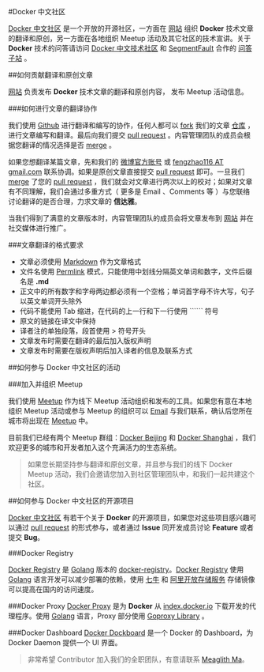 #Docker 中文社区

[Docker 中文社区](http://www.dockboard.org) 是一个开放的开源社区，一方面在 [网站](http://www.dockboard.org) 组织 **Docker** 技术文章的翻译和原创，另一方面在各地组织 Meetup 活动及其它社区的技术宣讲。关于 **Docker** 技术的问答请访问 [Docker 中文技术社区](http://www.dockboard.org) 和 [SegmentFault](http://segmentfault.com) 合作的 [问答子站](http://segmentfault.com/docker) 。

##如何贡献翻译和原创文章

[网站](http://www.dockboard.org) 负责发布 **Docker** 技术文章的翻译和原创内容， 发布 Meetup 活动信息。

###如何进行文章的翻译协作

我们使用 [Github](http://github.com) 进行翻译和编写的协作，任何人都可以 [fork](https://help.github.com/articles/fork-a-repo) 我们的文章 [仓库](https://github.com/dockboard/docs) ，进行文章编写和翻译。最后向我们提交 [pull request](https://help.github.com/articles/creating-a-pull-request) 。内容管理团队的成员会根据您翻译的情况选择是否 [merge](https://help.github.com/articles/merging-a-pull-request) 。

如果您想翻译某篇文章，先和我们的 [微博官方账号](http://weibo.com/dockboard) 或 [fengzhao116 AT gmail.com](fengzhao116@gmail.com) 联系协调。如果是原创文章直接提交 [pull request](https://help.github.com/articles/creating-a-pull-request) 即可。一旦我们 [merge](https://help.github.com/articles/merging-a-pull-request) 了您的 [pull request](https://help.github.com/articles/creating-a-pull-request) ，我们就会对文章进行两次以上的校对；如果对文章有不同理解，我们会通过多重方式（ 更多是 Email 、Comments 等 ）与您联络讨论翻译的是否合理，力求文章的 **信达雅**。

当我们得到了满意的文章版本时，内容管理团队的成员会将文章发布到 [网站](http://www.dockboard.org) 并在社交媒体进行推广。

###文章翻译的格式要求

* 文章必须使用 [Markdown](https://help.github.com/articles/markdown-basics) 作为文章格式
* 文件名使用 [Permlink](http://codex.wordpress.org/Using_Permalinks) 模式，只能使用中划线分隔英文单词和数字，文件后缀名是 **.md**
* 正文中的所有数字和字母两边都必须有一个空格；单词首字母不许大写，句子以英文单词开头除外
* 代码不能使用 Tab 缩进，在代码的上一行和下一行使用 `````` 符号
* 原文的链接在译文中保持
* 译者注的单独段落，段首使用 > 符号开头
* 文章发布时需要在翻译的最后加入版权声明
* 文章发布时需要在版权声明后加入译者的信息及联系方式

##如何参与 Docker 中文社区的活动

###加入并组织 Meetup

我们使用 [Meetup](http://meetup.com) 作为线下 Meetup 活动组织和发布的工具。如果您有意在本地组织 Meetup 活动或参与 Meetup 的组织可以 [Email](mailto://fengzhao116@gmail.com) 与我们联系，确认后您所在城市将出现在 [Meetup](http://meetup.com) 中。

目前我们已经有两个 Meetup 群组：[Docker Beijing](http://www.meetup.com/Docker-Beijing/) 和 [Docker Shanghai](http://www.meetup.com/Docker-Shanghai/) ，我们欢迎更多的城市和开发者加入这个充满活力的生态系统。

> 如果您长期坚持参与翻译和原创文章，并且参与我们的线下 Docker Meetup 活动，我们会邀请您加入到社区管理团队中，和我们一起共建这个社区。

##如何参与 Docker 中文社区的开源项目

[Docker 中文社区](http://www.dockboard.org) 有若干个关于 **Docker** 的开源项目，如果您对这些项目感兴趣可以通过 [pull request](https://help.github.com/articles/creating-a-pull-request) 的形式参与，或者通过 **Issue** 同开发成员讨论 **Feature** 或者提交 **Bug**。

###Docker Registry

[Docker Registry](https://github.com/dockboard/docker-registry) 是 [Golang](http://golang.org) 版本的 [docker-registry](https://github.com/dotcloud/docker-registry)。[Docker Registry](https://github.com/dockboard/docker-registry) 使用 [Golang](http://golang.org) 语言开发可以减少部署的依赖，使用 [七牛](http://qiniu.com) 和 [阿里开放存储服务](http://www.aliyun.com/product/oss) 存储镜像可以提高在国内的访问速度。

###Docker Proxy
[Docker Proxy](https://github.com/dockboard/docker-proxy) 是为 **Docker** 从 [index.docker.io](http://index.docker.io) 下载开发的代理程序。使用 [Golang](http://golang.org) 语言，Proxy 部分使用 [Goproxy Library](https://github.com/elazarl/goproxy) 。

###Docker Dashboard
[Docker Dockboard](https://github.com/dockboard/dockboard) 是一个 Docker 的 Dashboard，为 Docker Daemon 提供一个 UI 界面。

> 非常希望 Contributor 加入我们的全职团队，有意请联系 [Meaglith Ma](http://weibo.com/genedna)。
